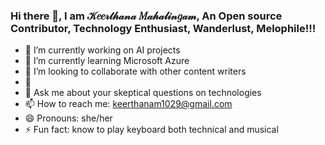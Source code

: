 ### Hi there 👋, I am 𝒦𝑒𝑒𝓇𝓉𝒽𝒶𝓃𝒶 𝑀𝒶𝒽𝒶𝓁𝒾𝓃𝑔𝒶𝓂, An Open source Contributor, Technology Enthusiast, Wanderlust, Melophile!!!

<!--
**Keerthanam1029/keerthanam1029** is a ✨ _special_ ✨ repository because its `README.md` (this file) appears on your GitHub profile.

Here are some ideas to get you started:
-->


- 🔭 I’m currently working on AI projects
- 🌱 I’m currently learning Microsoft Azure
- 👯 I’m looking to collaborate with other content writers
- 🤔 
- 💬 Ask me about your skeptical questions on technologies
- 📫 How to reach me: keerthanam1029@gmail.com
- 😄 Pronouns: she/her
- ⚡ Fun fact: know to play keyboard both technical and  musical
